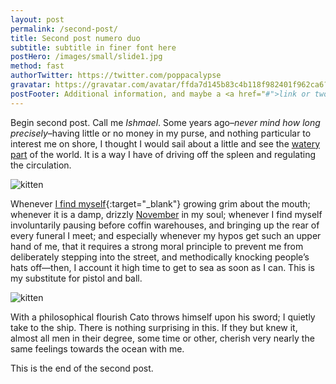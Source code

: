```yaml
---
layout: post
permalink: /second-post/
title: Second post numero duo
subtitle: subtitle in finer font here
postHero: /images/small/slide1.jpg
method: fast
authorTwitter: https://twitter.com/poppacalypse
gravatar: https://gravatar.com/avatar/ffda7d145b83c4b118f982401f962ca6?s=150
postFooter: Additional information, and maybe a <a href="#">link or two</a>
---
```


Begin second post. Call me *Ishmael*. Some years ago–*never mind how long
precisely*–having little or no money in my purse, and nothing
particular to interest me on shore, I thought I would sail about a little
and see the [watery part](https://www.maddeninglyyes.to) of the world. It is a way I have of driving off
the spleen and regulating the circulation.

<img class="pull-left" src="https://placekitten.com/g/400/200" alt="kitten">

Whenever [I find myself](https://100ways.to/make-money-onlinn){:target="_blank"} growing grim about the mouth; whenever it is a damp,
drizzly <a href="https://100days.to/build-a-new-habit" target="_blank">November</a> in my soul; whenever I find myself involuntarily pausing
before coffin warehouses, and bringing up the rear of every funeral I meet;
and especially whenever my hypos get such an upper hand of me, that it
requires a strong moral principle to prevent me from deliberately stepping
into the street, and methodically knocking people’s hats off—then, I
account it high time to get to sea as soon as I can. This is my substitute
for pistol and ball.

<img class="pull-right" src="https://placekitten.com/400/200" alt="kitten">

With a philosophical flourish Cato throws himself upon
his sword; I quietly take to the ship. There is nothing surprising in this.
If they but knew it, almost all men in their degree, some time or other,
cherish very nearly the same feelings towards the ocean with me.

This is the end of the second post.
